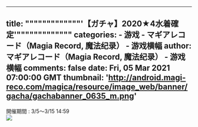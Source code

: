 
---
title: """""""""""""'【ガチャ】2020★4水着確定'"""""""""""""
categories: 
    - 游戏
    - マギアレコード（Magia Record, 魔法纪录） - 游戏横幅
author: マギアレコード（Magia Record, 魔法纪录） - 游戏横幅
comments: false
date: Fri, 05 Mar 2021 07:00:00 GMT
thumbnail: 'http://android.magi-reco.com/magica/resource/image_web/banner/gacha/gachabanner_0635_m.png'
---

<div>   
開催期間 : 3/5～3/15 14:59<br><img src="http://android.magi-reco.com/magica/resource/image_web/banner/gacha/gachabanner_0635_m.png" referrerpolicy="no-referrer">  
</div>
            